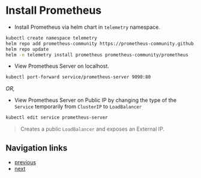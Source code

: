 # Install Prometheus

- Install Prometheus via helm chart in `telemetry` namespace.
```bash
kubectl create namespace telemetry
helm repo add prometheus-community https://prometheus-community.github.io/helm-charts
helm repo update
helm -n telemetry install prometheus prometheus-community/prometheus
```

- View Prometheus Server on localhost.
```bash
kubectl port-forward service/prometheus-server 9090:80
```
_OR,_
- View Prometheus Server on Public IP by changing the type of the `Service` temporarily from `ClusterIP` to `LoadBalancer`
```bash
kubectl edit service prometheus-server
```
> Creates a public `LoadBalancer` and exposes an External IP.

## Navigation links

- [previous](https://github.com/find-arka/k8s-misc/blob/main/API-Gateway/README.md)
- [next](https://github.com/find-arka/k8s-misc/blob/main/API-Gateway/test-with-sample-application.md)
